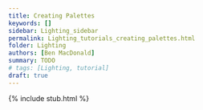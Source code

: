 ```yaml
---
title: Creating Palettes
keywords: []
sidebar: Lighting_sidebar
permalink: Lighting_tutorials_creating_palettes.html
folder: Lighting
authors: [Ben MacDonald]
summary: TODO
# tags: [Lighting, tutorial]
draft: true
---
```


{% include stub.html %}